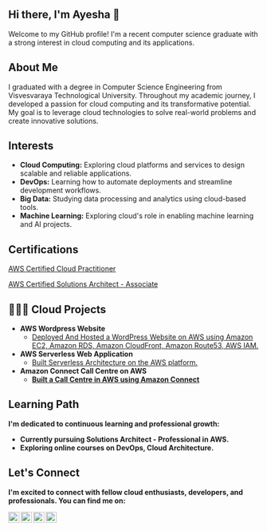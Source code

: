 ## Hi there, I'm Ayesha 👋

Welcome to my GitHub profile! I'm a recent computer science graduate with a strong interest in cloud computing and its applications.

## About Me

I graduated with a degree in Computer Science Engineering from Visvesvaraya Technological University. Throughout my academic journey, I developed a passion for cloud computing and its transformative potential. My goal is to leverage cloud technologies to solve real-world problems and create innovative solutions.

## Interests

- **Cloud Computing:** Exploring cloud platforms and services to design scalable and reliable applications.
- **DevOps:** Learning how to automate deployments and streamline development workflows.
- **Big Data:** Studying data processing and analytics using cloud-based tools.
- **Machine Learning:** Exploring cloud's role in enabling machine learning and AI projects.
  

<h2>Certifications</h2>

[AWS Certified Cloud Practitioner](https://www.credly.com/badges/ca5b53a5-38a7-4c05-b22b-7801fe95f251/public_url)

[AWS Certified Solutions Architect - Associate](https://www.credly.com/badges/fe16680f-cc8d-49d8-ab7d-7c40fcebaad1/public_url)

## 👩🏻‍💻 Cloud Projects

- <b>AWS Wordpress Website</b>
  - [Deployed And Hosted a WordPress Website on AWS using Amazon EC2, Amazon RDS, Amazon CloudFront, Amazon Route53, AWS IAM.](https://github.com/AyeshaTalha/WordPressWebsite)
- <b>AWS Serverless Web Application</b>
  - [Built Serverless Architecture on the AWS platform.](https://github.com/AyeshaTalha/ServerlessWebApplication) <b>
- <b>Amazon Connect Call Centre on AWS</b>
  - [Built a Call Centre in AWS using Amazon Connect](https://github.com/AyeshaTalha/AmazonConnectCallCentre)

## Learning Path

I'm dedicated to continuous learning and professional growth:

- Currently pursuing Solutions Architect - Professional in AWS.
- Exploring online courses on  DevOps, Cloud Architecture.

  

## Let's Connect

I'm excited to connect with fellow cloud enthusiasts, developers, and professionals. You can find me on:


[<img align="left" alt="AyeshaTalha | YouTube" width="22px" src="https://cdn.jsdelivr.net/npm/simple-icons@v3/icons/youtube.svg" />][youtube]
[<img align="left" alt="AyeshaTalha | Twitter" width="22px" src="https://cdn.jsdelivr.net/npm/simple-icons@v3/icons/twitter.svg" />][twitter]
[<img align="left" alt="AyeshaTalha | LinkedIn" width="22px" src="https://cdn.jsdelivr.net/npm/simple-icons@v3/icons/linkedin.svg" />][linkedin]
[<img align="left" alt="AyeshaTalha | Instagram" width="22px" src="https://cdn.jsdelivr.net/npm/simple-icons@v3/icons/instagram.svg" />][instagram]

[twitter]: https://twitter.com/ayeshatalha
[youtube]: https://www.youtube.com/c/ayeshatalha
[instagram]: https://www.instagram.com/ayeshatalhaa/
[linkedin]: https://linkedin.com/in/ayesha-talha
<!--
**joshmadakor1/joshmadakor1** is a ✨ _special_ ✨ repository because its `README.md` (this file) appears on your GitHub profile.

Here are some ideas to get you started:

- 🔭 I’m currently working on ...
- 🌱 I’m currently learning ...
- 👯 I’m looking to collaborate on ...
- 🤔 I’m looking for help with ...
- 💬 Ask me about ...
- 📫 How to reach me: ...
- 😄 Pronouns: ...
- ⚡ Fun fact: ...
-->
